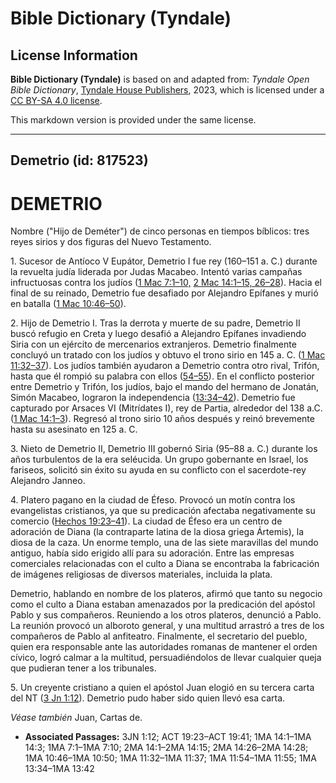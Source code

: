 # Bible Dictionary (Tyndale)

## License Information

**Bible Dictionary (Tyndale)** is based on and adapted from: _Tyndale Open Bible Dictionary_, [Tyndale House Publishers](https://tyndaleopenresources.com/), 2023, which is licensed under a [CC BY-SA 4.0 license](https://creativecommons.org/licenses/by-sa/4.0/legalcode.en).

This markdown version is provided under the same license.



--------------------------------

## Demetrio (id: 817523)

DEMETRIO
========

Nombre ("Hijo de Deméter") de cinco personas en tiempos bíblicos: tres reyes sirios y dos figuras del Nuevo Testamento.

1\. Sucesor de Antíoco V Eupátor, Demetrio I fue rey (160–151 a. C.) durante la revuelta judía liderada por Judas Macabeo. Intentó varias campañas infructuosas contra los judíos ([1 Mac 7:1–10,](https://ref.ly/1Macc7:1-1Macc7:10) [2 Mac 14:1–15, 26–28](https://ref.ly/2Macc14:1-2Macc14:15,2Macc14:26-2Macc14:28)). Hacia el final de su reinado, Demetrio fue desafiado por Alejandro Epífanes y murió en batalla ([1 Mac 10:46–50](https://ref.ly/1Macc10:46-1Macc10:50)).

2\. Hijo de Demetrio I. Tras la derrota y muerte de su padre, Demetrio II buscó refugio en Creta y luego desafió a Alejandro Epífanes invadiendo Siria con un ejército de mercenarios extranjeros. Demetrio finalmente concluyó un tratado con los judíos y obtuvo el trono sirio en 145 a. C. ([1 Mac 11:32–37](https://ref.ly/1Macc11:32-1Macc11:37)). Los judíos también ayudaron a Demetrio contra otro rival, Trifón, hasta que él rompió su palabra con ellos ([54–55](https://ref.ly/1Macc11:54-1Macc11:55)). En el conflicto posterior entre Demetrio y Trifón, los judíos, bajo el mando del hermano de Jonatán, Simón Macabeo, lograron la independencia ([13:34–42](https://ref.ly/1Macc13:34-1Macc13:42)). Demetrio fue capturado por Arsaces VI (Mitrídates I), rey de Partia, alrededor del 138 a.C. ([1 Mac 14:1–3](https://ref.ly/1Macc14:1-1Macc14:3)). Regresó al trono sirio 10 años después y reinó brevemente hasta su asesinato en 125 a. C.

3\. Nieto de Demetrio II, Demetrio III gobernó Siria (95–88 a. C.) durante los años turbulentos de la era seléucida. Un grupo gobernante en Israel, los fariseos, solicitó sin éxito su ayuda en su conflicto con el sacerdote\-rey Alejandro Janneo.

4\. Platero pagano en la ciudad de Éfeso. Provocó un motín contra los evangelistas cristianos, ya que su predicación afectaba negativamente su comercio ([Hechos 19:23–41](https://ref.ly/Acts19:23-Acts19:41)). La ciudad de Éfeso era un centro de adoración de Diana (la contraparte latina de la diosa griega Ártemis), la diosa de la caza. Un enorme templo, una de las siete maravillas del mundo antiguo, había sido erigido allí para su adoración. Entre las empresas comerciales relacionadas con el culto a Diana se encontraba la fabricación de imágenes religiosas de diversos materiales, incluida la plata.

Demetrio, hablando en nombre de los plateros, afirmó que tanto su negocio como el culto a Diana estaban amenazados por la predicación del apóstol Pablo y sus compañeros. Reuniendo a los otros plateros, denunció a Pablo. La reunión provocó un alboroto general, y una multitud arrastró a tres de los compañeros de Pablo al anfiteatro. Finalmente, el secretario del pueblo, quien era responsable ante las autoridades romanas de mantener el orden cívico, logró calmar a la multitud, persuadiéndolos de llevar cualquier queja que pudieran tener a los tribunales.

5\. Un creyente cristiano a quien el apóstol Juan elogió en su tercera carta del NT ([3 Jn 1:12](https://ref.ly/3John1:12)). Demetrio pudo haber sido quien llevó esa carta.

*Véase también* Juan, Cartas de.

* **Associated Passages:** 3JN 1:12; ACT 19:23–ACT 19:41; 1MA 14:1–1MA 14:3; 1MA 7:1–1MA 7:10; 2MA 14:1–2MA 14:15; 2MA 14:26–2MA 14:28; 1MA 10:46–1MA 10:50; 1MA 11:32–1MA 11:37; 1MA 11:54–1MA 11:55; 1MA 13:34–1MA 13:42

